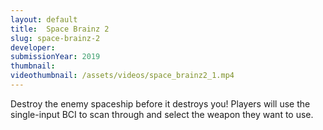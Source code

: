 ```yaml
---
layout: default
title:  Space Brainz 2
slug: space-brainz-2
developer: 
submissionYear: 2019
thumbnail: 
videothumbnail: /assets/videos/space_brainz2_1.mp4
---
```

Destroy the enemy spaceship before it destroys you! Players will use the single-input BCI to scan through and select the weapon they want to use.